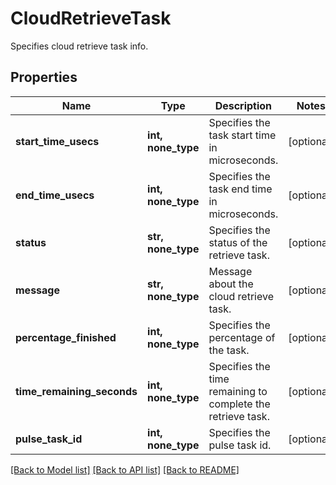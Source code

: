 # CloudRetrieveTask

Specifies cloud retrieve task info.

## Properties
Name | Type | Description | Notes
------------ | ------------- | ------------- | -------------
**start_time_usecs** | **int, none_type** | Specifies the task start time in microseconds. | [optional] 
**end_time_usecs** | **int, none_type** | Specifies the task end time in microseconds. | [optional] 
**status** | **str, none_type** | Specifies the status of the retrieve task. | [optional] 
**message** | **str, none_type** | Message about the cloud retrieve task. | [optional] 
**percentage_finished** | **int, none_type** | Specifies the percentage of the task. | [optional] 
**time_remaining_seconds** | **int, none_type** | Specifies the time remaining to complete the retrieve task. | [optional] 
**pulse_task_id** | **int, none_type** | Specifies the pulse task id. | [optional] 

[[Back to Model list]](../README.md#documentation-for-models) [[Back to API list]](../README.md#documentation-for-api-endpoints) [[Back to README]](../README.md)


